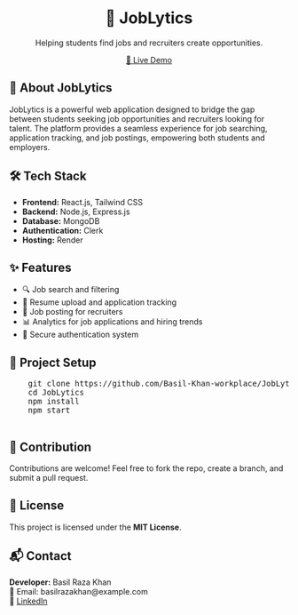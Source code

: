 <!DOCTYPE html>
<html>
<head>
    <meta charset="UTF-8">
    <meta name="viewport" content="width=device-width, initial-scale=1.0">

</head>
<body>
    <h1 align="center">🚀 JobLytics</h1>
    <p align="center">
        Helping students find jobs and recruiters create opportunities.
    </p>
    
   <p align="center">
        <a href="https://joblytics-8fdj.onrender.com/" target="_blank">🔗 Live Demo</a>
    </p>
    
  <h2>📌 About JobLytics</h2>
    <p>
        JobLytics is a powerful web application designed to bridge the gap between students seeking job opportunities and recruiters looking for talent.
        The platform provides a seamless experience for job searching, application tracking, and job postings, empowering both students and employers.
    </p>
    
   <h2>🛠 Tech Stack</h2>
    <ul>
        <li><strong>Frontend:</strong> React.js, Tailwind CSS</li>
        <li><strong>Backend:</strong> Node.js, Express.js</li>
        <li><strong>Database:</strong> MongoDB</li>
        <li><strong>Authentication:</strong> Clerk</li>
        <li><strong>Hosting:</strong> Render</li>
    </ul>
    
   <h2>✨ Features</h2>
    <ul>
        <li>🔍 Job search and filtering</li>
        <li>📝 Resume upload and application tracking</li>
        <li>📢 Job posting for recruiters</li>
        <li>📊 Analytics for job applications and hiring trends</li>
        <li>🔐 Secure authentication system</li>
    </ul>
    
  <h2>📂 Project Setup</h2>
    <pre>
    git clone https://github.com/Basil-Khan-workplace/JobLytics.git
    cd JobLytics
    npm install
    npm start
    </pre>
    
  <h2>🤝 Contribution</h2>
    <p>
        Contributions are welcome! Feel free to fork the repo, create a branch, and submit a pull request.
    </p>
    
  <h2>📜 License</h2>
    <p>
        This project is licensed under the <strong>MIT License</strong>.
    </p>
    
   <h2>📬 Contact</h2>
    <p>
        <strong>Developer:</strong> Basil Raza Khan<br>
        📧 Email: basilrazakhan@example.com<br>
        🔗 <a href="https://www.linkedin.com/in/basilrazakhan" target="_blank">LinkedIn</a>
    </p>
</body>
</html>
